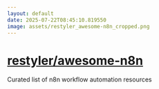 ```yaml
---
layout: default
date: 2025-07-22T08:45:10.819550
image: assets/restyler_awesome-n8n_cropped.png
---
```


# [restyler/awesome-n8n](https://github.com/restyler/awesome-n8n)

Curated list of n8n workflow automation resources
